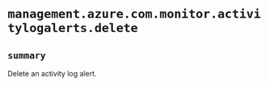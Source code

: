# `management.azure.com.monitor.activitylogalerts.delete`

## `summary`
Delete an activity log alert.


